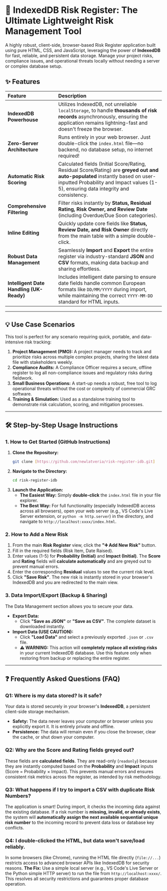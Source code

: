 # 🚀 IndexedDB Risk Register: The Ultimate Lightweight Risk Management Tool

A highly robust, client-side, browser-based Risk Register application built using pure HTML, CSS, and JavaScript, leveraging the power of **IndexedDB** for fast, reliable, and persistent data storage. Manage your project risks, compliance issues, and operational threats locally without needing a server or complex database setup.

## ✨ Features

| Feature | Description |
| :--- | :--- |
| **IndexedDB Powerhouse** | Utilizes IndexedDB, not unreliable `localStorage`, to handle **thousands of risk records** asynchronously, ensuring the application remains lightning-fast and doesn't freeze the browser. |
| **Zero-Server Architecture** | Runs entirely in your web browser. Just double-click the `index.html` file—no backend, no database setup, no internet required! |
| **Automatic Risk Scoring** | Calculated fields (Initial Score/Rating, Residual Score/Rating) are **greyed out and auto-populated** instantly based on user-inputted Probability and Impact values (1-5), ensuring data integrity and consistency. |
| **Comprehensive Filtering** | Filter risks instantly by **Status, Residual Rating, Risk Owner, and Review Date** (including Overdue/Due Soon categories). |
| **Inline Editing** | Quickly update core fields like **Status, Review Date, and Risk Owner** directly from the main table with a simple double-click. |
| **Robust Data Management** | Seamlessly **Import** and **Export** the entire register via industry-standard **JSON** and **CSV** formats, making data backup and sharing effortless. |
| **Intelligent Date Handling (UK-Ready)** | Includes intelligent date parsing to ensure date fields handle common European formats like `DD/MM/YYYY` during import, while maintaining the correct `YYYY-MM-DD` standard for HTML inputs. |

---

## 💡 Use Case Scenarios

This tool is perfect for any scenario requiring quick, portable, and data-intensive risk tracking:

1.  **Project Management (PMO):** A project manager needs to track and prioritize risks across multiple complex projects, sharing the latest data file with stakeholders weekly.
2.  **Compliance Audits:** A Compliance Officer requires a secure, offline register to log all non-compliance issues and regulatory risks during fieldwork.
3.  **Small Business Operations:** A start-up needs a robust, free tool to log operational threats without the cost or complexity of commercial GRC software.
4.  **Training & Simulation:** Used as a standalone training tool to demonstrate risk calculation, scoring, and mitigation processes.

---

## 🛠️ Step-by-Step Usage Instructions

### 1. How to Get Started (GitHub Instructions)

1.  **Clone the Repository:**
    ```bash
    git clone [https://github.com/newlatveria/risk-register-idb.git]
    ```
2.  **Navigate to the Directory:**
    ```bash
    cd risk-register-idb
    ```
3.  **Launch the Application:**
    * **The Easiest Way:** Simply **double-click** the `index.html` file in your file explorer.
    * **The Best Way:** For full functionality (especially IndexedDB access across all browsers), open your web server (e.g., VS Code's Live Server extension, or `python -m http.server`) in the directory, and navigate to `http://localhost:xxxx/index.html`.

### 2. How to Add a New Risk

1.  From the main **Risk Register** view, click the **"➕ Add New Risk"** button.
2.  Fill in the required fields (Risk Item, Date Raised).
3.  Enter values (1-5) for **Probability (Initial)** and **Impact (Initial)**. The **Score** and **Rating** fields will **calculate automatically** and are greyed out to prevent manual errors.
4.  Enter the corresponding **Residual** values to see the current risk level.
5.  Click **"Save Risk"**. The new risk is instantly stored in your browser's IndexedDB and you are redirected to the main view.

### 3. Data Import/Export (Backup & Sharing)

The Data Management section allows you to secure your data.

* **Export Data:**
    * Click **"Save as JSON"** or **"Save as CSV"**. The complete dataset is downloaded instantly.
* **Import Data (USE CAUTION):**
    * Click **"Load Data"** and select a previously exported `.json` or `.csv` file.
    * **⚠️ WARNING:** This action will **completely replace all existing risks** in your current IndexedDB database. Use this feature only when restoring from backup or replacing the entire register.

---

## ❓ Frequently Asked Questions (FAQ)

### Q1: Where is my data stored? Is it safe?

Your data is stored securely in your browser's **IndexedDB**, a persistent client-side storage mechanism.
* **Safety:** The data never leaves your computer or browser unless you explicitly export it. It is entirely private and offline.
* **Persistence:** The data will remain even if you close the browser, clear the cache, or shut down your computer.

### Q2: Why are the Score and Rating fields greyed out?

These fields are **calculated fields**. They are read-only (`readonly`) because they are instantly computed based on the **Probability** and **Impact** inputs (Score = Probability × Impact). This prevents manual errors and ensures consistent risk metrics across the register, as intended by risk methodology.

### Q3: What happens if I try to import a CSV with duplicate Risk Numbers?

The application is smart! During import, it checks the incoming data against the existing database. If a risk number is **missing, invalid, or already exists**, the system will **automatically assign the next available sequential unique risk number** to the incoming record to prevent data loss or database key conflicts.

### Q4: I double-clicked the HTML, but data won't save/load reliably.

In some browsers (like Chrome), running the HTML file directly (`file://...`) restricts access to advanced browser APIs like IndexedDB for security reasons.
**The Fix:** Use a simple local server (e.g., VS Code's Live Server or the Python simple HTTP server) to run the file from `http://localhost:xxxx/`. This resolves all security restrictions and guarantees proper database operation.
